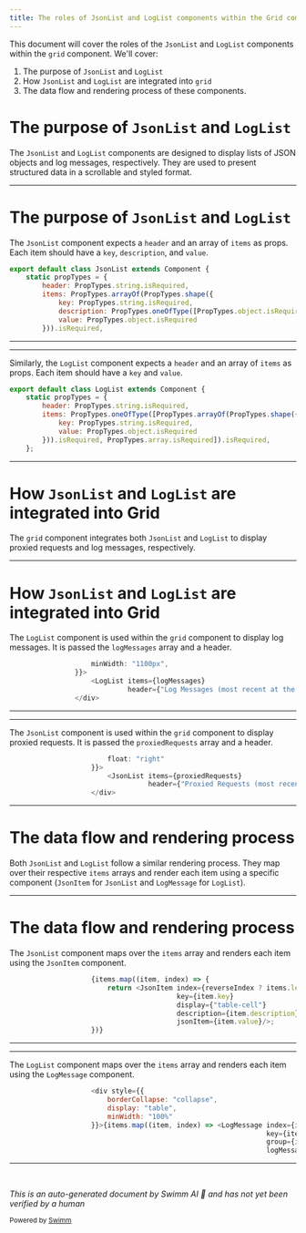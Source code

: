 ```yaml
---
title: The roles of JsonList and LogList components within the Grid component
---
```

This document will cover the roles of the <SwmToken path="src/containers/JsonList.js" pos="6:6:6" line-data="export default class JsonList extends Component {">`JsonList`</SwmToken> and <SwmToken path="src/containers/LogList.js" pos="6:6:6" line-data="export default class LogList extends Component {">`LogList`</SwmToken> components within the <SwmToken path="src/containers/Grid.js" pos="6:4:4" line-data="import &#39;./grid.css&#39;;">`grid`</SwmToken> component. We'll cover:

1. The purpose of <SwmToken path="src/containers/JsonList.js" pos="6:6:6" line-data="export default class JsonList extends Component {">`JsonList`</SwmToken> and <SwmToken path="src/containers/LogList.js" pos="6:6:6" line-data="export default class LogList extends Component {">`LogList`</SwmToken>
2. How <SwmToken path="src/containers/JsonList.js" pos="6:6:6" line-data="export default class JsonList extends Component {">`JsonList`</SwmToken> and <SwmToken path="src/containers/LogList.js" pos="6:6:6" line-data="export default class LogList extends Component {">`LogList`</SwmToken> are integrated into <SwmToken path="src/containers/Grid.js" pos="6:4:4" line-data="import &#39;./grid.css&#39;;">`grid`</SwmToken>
3. The data flow and rendering process of these components.

# The purpose of <SwmToken path="src/containers/JsonList.js" pos="6:6:6" line-data="export default class JsonList extends Component {">`JsonList`</SwmToken> and <SwmToken path="src/containers/LogList.js" pos="6:6:6" line-data="export default class LogList extends Component {">`LogList`</SwmToken>

The <SwmToken path="src/containers/JsonList.js" pos="6:6:6" line-data="export default class JsonList extends Component {">`JsonList`</SwmToken> and <SwmToken path="src/containers/LogList.js" pos="6:6:6" line-data="export default class LogList extends Component {">`LogList`</SwmToken> components are designed to display lists of JSON objects and log messages, respectively. They are used to present structured data in a scrollable and styled format.

<SwmSnippet path="/src/containers/JsonList.js" line="6">

---

# The purpose of <SwmToken path="src/containers/JsonList.js" pos="6:6:6" line-data="export default class JsonList extends Component {">`JsonList`</SwmToken> and <SwmToken path="src/containers/LogList.js" pos="6:6:6" line-data="export default class LogList extends Component {">`LogList`</SwmToken>

The <SwmToken path="src/containers/JsonList.js" pos="6:6:6" line-data="export default class JsonList extends Component {">`JsonList`</SwmToken> component expects a <SwmToken path="src/containers/JsonList.js" pos="8:1:1" line-data="        header: PropTypes.string.isRequired,">`header`</SwmToken> and an array of <SwmToken path="src/containers/JsonList.js" pos="9:1:1" line-data="        items: PropTypes.arrayOf(PropTypes.shape({">`items`</SwmToken> as props. Each item should have a <SwmToken path="src/containers/JsonList.js" pos="10:1:1" line-data="            key: PropTypes.string.isRequired,">`key`</SwmToken>, <SwmToken path="src/containers/JsonList.js" pos="11:1:1" line-data="            description: PropTypes.oneOfType([PropTypes.object.isRequired, PropTypes.string.isRequired]).isRequired,">`description`</SwmToken>, and <SwmToken path="src/containers/JsonList.js" pos="12:1:1" line-data="            value: PropTypes.object.isRequired">`value`</SwmToken>.

```javascript
export default class JsonList extends Component {
    static propTypes = {
        header: PropTypes.string.isRequired,
        items: PropTypes.arrayOf(PropTypes.shape({
            key: PropTypes.string.isRequired,
            description: PropTypes.oneOfType([PropTypes.object.isRequired, PropTypes.string.isRequired]).isRequired,
            value: PropTypes.object.isRequired
        })).isRequired,
```

---

</SwmSnippet>

<SwmSnippet path="/src/containers/LogList.js" line="6">

---

Similarly, the <SwmToken path="src/containers/LogList.js" pos="6:6:6" line-data="export default class LogList extends Component {">`LogList`</SwmToken> component expects a <SwmToken path="src/containers/LogList.js" pos="8:1:1" line-data="        header: PropTypes.string.isRequired,">`header`</SwmToken> and an array of <SwmToken path="src/containers/LogList.js" pos="9:1:1" line-data="        items: PropTypes.oneOfType([PropTypes.arrayOf(PropTypes.shape({">`items`</SwmToken> as props. Each item should have a <SwmToken path="src/containers/LogList.js" pos="10:1:1" line-data="            key: PropTypes.string.isRequired,">`key`</SwmToken> and <SwmToken path="src/containers/LogList.js" pos="11:1:1" line-data="            value: PropTypes.object.isRequired">`value`</SwmToken>.

```javascript
export default class LogList extends Component {
    static propTypes = {
        header: PropTypes.string.isRequired,
        items: PropTypes.oneOfType([PropTypes.arrayOf(PropTypes.shape({
            key: PropTypes.string.isRequired,
            value: PropTypes.object.isRequired
        })).isRequired, PropTypes.array.isRequired]).isRequired,
    };
```

---

</SwmSnippet>

# How <SwmToken path="src/containers/JsonList.js" pos="6:6:6" line-data="export default class JsonList extends Component {">`JsonList`</SwmToken> and <SwmToken path="src/containers/LogList.js" pos="6:6:6" line-data="export default class LogList extends Component {">`LogList`</SwmToken> are integrated into Grid

The <SwmToken path="src/containers/Grid.js" pos="6:4:4" line-data="import &#39;./grid.css&#39;;">`grid`</SwmToken> component integrates both <SwmToken path="src/containers/JsonList.js" pos="6:6:6" line-data="export default class JsonList extends Component {">`JsonList`</SwmToken> and <SwmToken path="src/containers/LogList.js" pos="6:6:6" line-data="export default class LogList extends Component {">`LogList`</SwmToken> to display proxied requests and log messages, respectively.

<SwmSnippet path="/src/containers/Grid.js" line="38">

---

# How <SwmToken path="src/containers/JsonList.js" pos="6:6:6" line-data="export default class JsonList extends Component {">`JsonList`</SwmToken> and <SwmToken path="src/containers/Grid.js" pos="40:2:2" line-data="                    &lt;LogList items={logMessages}">`LogList`</SwmToken> are integrated into Grid

The <SwmToken path="src/containers/Grid.js" pos="40:2:2" line-data="                    &lt;LogList items={logMessages}">`LogList`</SwmToken> component is used within the <SwmToken path="src/containers/Grid.js" pos="6:4:4" line-data="import &#39;./grid.css&#39;;">`grid`</SwmToken> component to display log messages. It is passed the <SwmToken path="src/containers/Grid.js" pos="40:7:7" line-data="                    &lt;LogList items={logMessages}">`logMessages`</SwmToken> array and a header.

```javascript
                    minWidth: "1100px",
                }}>
                    <LogList items={logMessages}
                             header={"Log Messages (most recent at the top)"}/>
                </div>
```

---

</SwmSnippet>

<SwmSnippet path="/src/containers/Grid.js" line="76">

---

The <SwmToken path="src/containers/Grid.js" pos="78:2:2" line-data="                        &lt;JsonList items={proxiedRequests}">`JsonList`</SwmToken> component is used within the <SwmToken path="src/containers/Grid.js" pos="6:4:4" line-data="import &#39;./grid.css&#39;;">`grid`</SwmToken> component to display proxied requests. It is passed the <SwmToken path="src/containers/Grid.js" pos="78:7:7" line-data="                        &lt;JsonList items={proxiedRequests}">`proxiedRequests`</SwmToken> array and a header.

```javascript
                        float: "right"
                    }}>
                        <JsonList items={proxiedRequests}
                                  header={"Proxied Requests (most recent at the top)"}/>
                    </div>
```

---

</SwmSnippet>

# The data flow and rendering process

Both <SwmToken path="src/containers/JsonList.js" pos="6:6:6" line-data="export default class JsonList extends Component {">`JsonList`</SwmToken> and <SwmToken path="src/containers/LogList.js" pos="6:6:6" line-data="export default class LogList extends Component {">`LogList`</SwmToken> follow a similar rendering process. They map over their respective <SwmToken path="src/containers/JsonList.js" pos="9:1:1" line-data="        items: PropTypes.arrayOf(PropTypes.shape({">`items`</SwmToken> arrays and render each item using a specific component (<SwmToken path="src/containers/JsonList.js" pos="38:4:4" line-data="                        return &lt;JsonItem index={reverseIndex ? items.length - index : index + 1}">`JsonItem`</SwmToken> for <SwmToken path="src/containers/JsonList.js" pos="6:6:6" line-data="export default class JsonList extends Component {">`JsonList`</SwmToken> and <SwmToken path="src/containers/LogList.js" pos="40:19:19" line-data="                    }}&gt;{items.map((item, index) =&gt; &lt;LogMessage index={index}">`LogMessage`</SwmToken> for <SwmToken path="src/containers/LogList.js" pos="6:6:6" line-data="export default class LogList extends Component {">`LogList`</SwmToken>).

<SwmSnippet path="/src/containers/JsonList.js" line="37">

---

# The data flow and rendering process

The <SwmToken path="src/containers/JsonList.js" pos="6:6:6" line-data="export default class JsonList extends Component {">`JsonList`</SwmToken> component maps over the <SwmToken path="src/containers/JsonList.js" pos="37:2:2" line-data="                    {items.map((item, index) =&gt; {">`items`</SwmToken> array and renders each item using the <SwmToken path="src/containers/JsonList.js" pos="38:4:4" line-data="                        return &lt;JsonItem index={reverseIndex ? items.length - index : index + 1}">`JsonItem`</SwmToken> component.

```javascript
                    {items.map((item, index) => {
                        return <JsonItem index={reverseIndex ? items.length - index : index + 1}
                                         key={item.key}
                                         display={"table-cell"}
                                         description={item.description}
                                         jsonItem={item.value}/>;
                    })}
```

---

</SwmSnippet>

<SwmSnippet path="/src/containers/LogList.js" line="36">

---

The <SwmToken path="src/containers/LogList.js" pos="6:6:6" line-data="export default class LogList extends Component {">`LogList`</SwmToken> component maps over the <SwmToken path="src/containers/LogList.js" pos="40:5:5" line-data="                    }}&gt;{items.map((item, index) =&gt; &lt;LogMessage index={index}">`items`</SwmToken> array and renders each item using the <SwmToken path="src/containers/LogList.js" pos="40:19:19" line-data="                    }}&gt;{items.map((item, index) =&gt; &lt;LogMessage index={index}">`LogMessage`</SwmToken> component.

```javascript
                    <div style={{
                        borderCollapse: "collapse",
                        display: "table",
                        minWidth: "100%"
                    }}>{items.map((item, index) => <LogMessage index={index}
                                                               key={item.key}
                                                               group={item.group}
                                                               logMessage={item.value}/>)}</div>
```

---

</SwmSnippet>

&nbsp;

*This is an auto-generated document by Swimm AI 🌊 and has not yet been verified by a human*

<SwmMeta version="3.0.0" repo-id="Z2l0aHViJTNBJTNBbW9ja3NlcnZlci11aSUzQSUzQVN3aW1tLURlbW8=" repo-name="mockserver-ui"><sup>Powered by [Swimm](/)</sup></SwmMeta>
